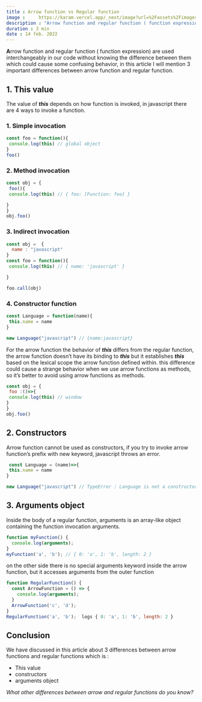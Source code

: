 ```yaml
---
title : Arrow function vs Regular function
image : 	https://karam.vercel.app/_next/image?url=%2Fassets%2Fimages%2Fblog%2Farrow.png&w=1920&q=75,
description : "Arrow function and regular function ( function expression) are used interchangeably in our code without knowing the difference between them which could cause some confusing behavior, in this article I will mention 3 important differences between arrow function and regular function."
duration : 3 min
date : 14 feb. 2022
---
```

**A**rrow function and regular function ( function expression) are used interchangeably in our code without knowing the difference between them which could cause some confusing behavior, in this article I will mention 3 important differences between arrow function and regular function.

## 1. This value

The value of ***this*** depends on how function is invoked, in javascript there are 4 ways to invoke a function.

### 1. Simple invocation


 ```javascript
 const foo = function(){
  console.log(this) // global object
}  
foo()  
```

### 2. Method invocation
 

```javascript
const obj = {
 foo(){
 console.log(this) // { foo: [Function: foo] }

}
}
obj.foo()
 ``` 

### 3. Indirect invocation


```javascript
const obj =  {
  name : "javascript"
}
const foo = function(){
 console.log(this) // { name: 'javascript' }

}

foo.call(obj)
```

### 4. Constructor function

```javascript
const Language = function(name){
 this.name = name
}

new Language("javascript") // {name:javascript}
```

For the arrow function the behavior of ***this*** differs from the regular function, the arrow function doesn’t have its binding to ***this*** but it establishes ***this*** based on the lexical scope the arrow function defined within. this difference could cause a strange behavior when we use arrow functions as methods, so it’s better to avoid using arrow functions as methods.

```javascript
const obj = {
 foo :()=>{
 console.log(this) // window
}
}
obj.foo()
```

## 2. Constructors


Arrow function cannot be used as constructors, if you try to invoke arrow function’s prefix with new keyword, javascript throws an error.
```javascript
 const Language = (name)=>{
 this.name = name
}

new Language("javascript") // TypeError : Language is not a constructor
```

## 3. Arguments object


Inside the body of a regular function, arguments is an array-like object containing the function invocation arguments.
```javascript
function myFunction() {
  console.log(arguments);
}
myFunction('a', 'b'); // { 0: 'a', 1: 'b', length: 2 }
```
on the other side there is no special arguments keyword inside the arrow function, but it accesses arguments from the outer function 
```javascript
function RegularFunction() {
  const ArrowFunction = () => {
    console.log(arguments);
  }
  ArrowFunction('c', 'd');
}
RegularFunction('a', 'b');  logs { 0: 'a', 1: 'b', length: 2 }
```



## Conclusion 


We have discussed in this article about 3  differences between arrow functions and regular functions which is : 
- This value
- constructors
- arguments object

*What other differences between arrow and regular functions do you know?*


